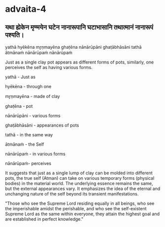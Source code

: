 # advaita-4

## यथा ह्येकेन मृण्मयेन घटेन नानारूपानि घटाभासानि तथात्मानं नानारूपं पश्यति।

yathā hyēkēna mr̥ṇmayēna ghaṭēna nānārūpāni ghaṭābhāsāni tathā ātmānaṁ nānārūpaṁ nānārūpaṁ



Just as a single clay pot appears as different forms of pots, similarly, one perceives the self as having various forms.

yathā - Just as&#x20;

hyēkēna - through one&#x20;

mr̥ṇmayēna - made of clay&#x20;

ghaṭēna - pot&#x20;

nānārūpāni - various forms&#x20;

ghaṭābhāsāni - appearances of pots&#x20;

tathā - in the same way&#x20;

ātmānaṁ - the Self&#x20;

nānārūpaṁ - in various forms

nānārūpaṁ- perceives

It suggests that just as a single lump of clay can be molded into different pots, the true self (Atman) can take on various temporary forms (physical bodies) in the material world. The underlying essence remains the same, but the external appearances vary. It emphasizes the idea of the eternal and unchanging nature of the self beyond its transient manifestations.

"Those who see the Supreme Lord residing equally in all beings, who see the imperishable amidst the perishable, and who see the self-existent Supreme Lord as the same within everyone, they attain the highest goal and are established in perfect knowledge."
